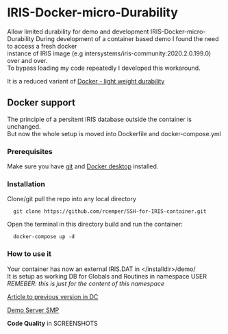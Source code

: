 # IRIS-Docker-micro-Durability
Allow limited durability for demo and development
  IRIS-Docker-micro-Durability
During development of a container based demo I found the need to access a fresh docker   
instance of IRIS image (e.g intersystems/iris-community:2020.2.0.199.0) over and over.   
To bypass loading my code repeatedly I developed this workaround.

It is a reduced variant of [Docker - light weight durability](https://community.intersystems.com/post/docker-light-weight-durability)

## Docker support  
The principle of a persitent IRIS database outside the container is unchanged.    
But now the whole setup is moved into Dockerfile and docker-compose.yml
### Prerequisites  
Make sure you have [git](https://git-scm.com/book/en/v2/Getting-Started-Installing-Git) and [Docker desktop](https://www.docker.com/products/docker-desktop) installed.   
### Installation   
Clone/git pull the repo into any local directory  
```
  git clone https://github.com/rcemper/SSH-for-IRIS-container.git   
```
Open the terminal in this directory build and run the container:   
```
  docker-compose up -d   
```
### How to use it
Your container has now an external IRIS.DAT in \</installdir\>/demo/   
It is setup as working DB for Globals and Routines in namespace USER  
*REMEBER: this is just for the content of this namespace*    

[Article to previous version in DC](https://community.intersystems.com/post/iris-docker-micro-durability)    

[Demo Server SMP](https://iris-docker-micro-durabiity.demo.community.intersystems.com/csp/sys/UtilHome.csp)   
    
**Code Quality** in SCREENSHOTS
